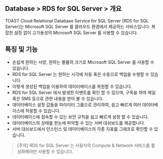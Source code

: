 ## Database > RDS for SQL Server > 개요

TOAST Cloud Relational Database Service for SQL Server (RDS for SQL Server)는 Microsoft SQL Server 를 클라우드 환경에서 제공하는 서비스입니다.
복잡한 설정 없이 고가용성의 Microsoft SQL Server 를 사용할 수 있습니다.

## 특징 및 기능

* 손쉽게 원하는 사양, 원하는 볼륨의 크기로 Microsoft SQL Server 를 사용할 수 있습니다.
* RDS for SQL Server 는 원하는 시각에 자동 혹은 수동으로 백업을 수행할 수 있습니다.
* 이렇게 생성된 백업을 이용하여 데이터베이스를 복원할 수 있습니다.
* RDS for SQL Server 에서 발생한 이벤트를 확인 할 수 있으며, 구독을 하여 메일 혹은 SMS 등으로 관련 내용을 받아 볼 수 있습니다.
* 데이터베이스 설정 값들을 파라미터 그룹으로 관리하여, 쉽고 빠르게 여러 데이터베이스에 적용할 수 있습니다.
* 데이터베이스에 접속할 수 있는 보안 규칙을 쉽고 빠르게 설정 할 수 있습니다.
* 데이터베이스의 상태를 한눈에 파악할 수 있는 서버 대쉬보드를 제공합니다.
* 서버 대쉬보드에서 인스턴스 및 데이터베이스의 각종 지표를 그래프로 확인할 수 있습니다. 

> [주의]
> RDS for SQL Server 는 사용자의 Compute & Network 서비스를 활성화해야만 사용할 수 있습니다.